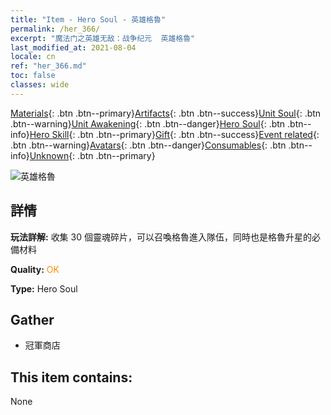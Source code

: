 ```yaml
---
title: "Item - Hero Soul - 英雄格魯"
permalink: /her_366/
excerpt: "魔法门之英雄无敌：战争纪元  英雄格魯"
last_modified_at: 2021-08-04
locale: cn
ref: "her_366.md"
toc: false
classes: wide
---
```

 [Materials](/ItemsCN/){: .btn .btn--primary}[Artifacts](/ItemsCN/Artifacts/){: .btn .btn--success}[Unit Soul](/ItemsCN/UnitSoul/){: .btn .btn--warning}[Unit Awakening](/ItemsCN/UnitAwakening/){: .btn .btn--danger}[Hero Soul](/ItemsCN/HeroSoul/){: .btn .btn--info}[Hero Skill](/ItemsCN/HeroSkill/){: .btn .btn--primary}[Gift](/ItemsCN/Gift/){: .btn .btn--success}[Event related](/ItemsCN/Events/){: .btn .btn--warning}[Avatars](/ItemsCN/Avatars/){: .btn .btn--danger}[Consumables](/ItemsCN/Consumables/){: .btn .btn--info}[Unknown](/ItemsCN/Unknown/){: .btn .btn--primary}

 ![英雄格魯](/images/h/h_Gelu.jpg)

## 詳情
 **玩法詳解:** 收集 30 個靈魂碎片，可以召喚格魯進入隊伍，同時也是格魯升星的必備材料

 **Quality:** <span style="color: #FF8C00">OK</span>

 **Type:** Hero Soul

## Gather

*    冠軍商店 

## This item contains:

  None

